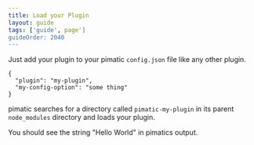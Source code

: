 ```yaml
---
title: Load your Plugin
layout: guide
tags: ['guide', page']
guideOrder: 2040
---
```


Just add your plugin to your pimatic `config.json` file like any other plugin.

    {
      "plugin": "my-plugin",
      "my-config-option": "some thing"
    }

pimatic searches for a directory called `pimatic-my-plugin` in its parent `node_modules` directory
and loads your plugin.

You should see the string "Hello World" in pimatics output.
